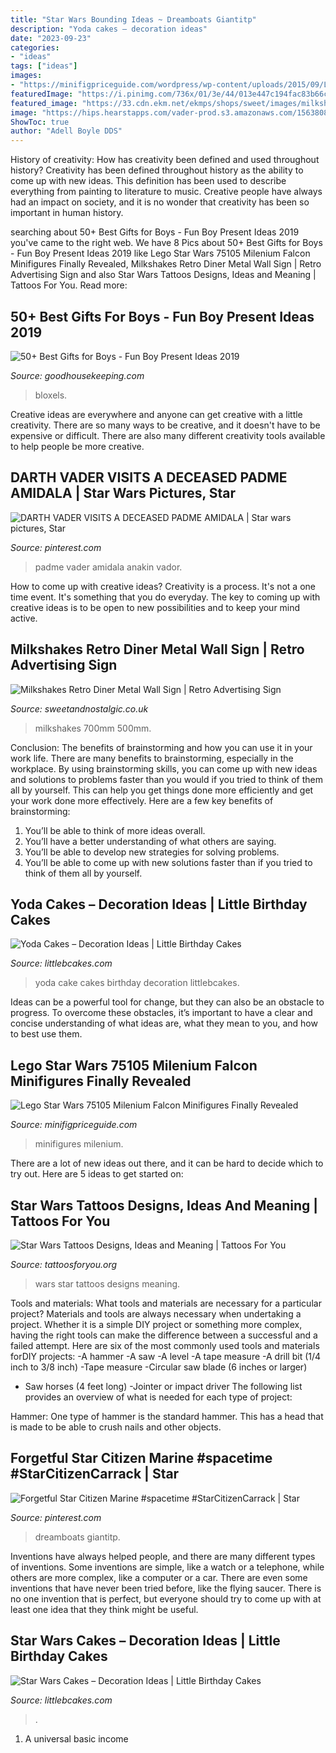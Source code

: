 ```yaml
---
title: "Star Wars Bounding Ideas ~ Dreamboats Giantitp"
description: "Yoda cakes – decoration ideas"
date: "2023-09-23"
categories:
- "ideas"
tags: ["ideas"]
images:
- "https://minifigpriceguide.com/wordpress/wp-content/uploads/2015/09/Lego-Star-Wars-75105-Milenium-Falcon.jpg"
featuredImage: "https://i.pinimg.com/736x/01/3e/44/013e447c194fac83b66c5c975b2c8edd.jpg"
featured_image: "https://33.cdn.ekm.net/ekmps/shops/sweet/images/milkshakes-retro-diner-metal-wall-sign-4-sizes--sign-size-jumbo-500mm-x-700mm-9354-p.jpg?v=522021-135341"
image: "https://hips.hearstapps.com/vader-prod.s3.amazonaws.com/1563808222-gifts-for-boys-bloxels-better-1563808183.jpg?crop=0.447xw:1.00xh;0.114xw,0&amp;resize=480:*"
ShowToc: true
author: "Adell Boyle DDS"
---
```



History of creativity: How has creativity been defined and used throughout history?
Creativity has been defined throughout history as the ability to come up with new ideas. This definition has been used to describe everything from painting to literature to music. Creative people have always had an impact on society, and it is no wonder that creativity has been so important in human history.

	

		
searching about 50+ Best Gifts for Boys - Fun Boy Present Ideas 2019 you've came to the right web. We have 8 Pics about 50+ Best Gifts for Boys - Fun Boy Present Ideas 2019 like Lego Star Wars 75105 Milenium Falcon Minifigures Finally Revealed, Milkshakes Retro Diner Metal Wall Sign | Retro Advertising Sign and also Star Wars Tattoos Designs, Ideas and Meaning | Tattoos For You. Read more:
		
    
## 50+ Best Gifts For Boys - Fun Boy Present Ideas 2019

<img loading=lazy src="https://hips.hearstapps.com/vader-prod.s3.amazonaws.com/1563808222-gifts-for-boys-bloxels-better-1563808183.jpg?crop=0.447xw:1.00xh;0.114xw,0&amp;resize=480:*" onerror="this.onerror=null;this.src='https://tse4.mm.bing.net/th?id=OIP.pUmR8lynNNVcI_j9SgngHQHaLD&amp;pid=15.1';" alt="50+ Best Gifts for Boys - Fun Boy Present Ideas 2019">

_Source: goodhousekeeping.com_

>bloxels. 

	

Creative ideas are everywhere and anyone can get creative with a little creativity. There are so many ways to be creative, and it doesn't have to be expensive or difficult. There are also many different creativity tools available to help people be more creative.

    
## DARTH VADER VISITS A DECEASED PADME AMIDALA | Star Wars Pictures, Star

<img loading=lazy src="https://i.pinimg.com/736x/18/80/41/18804186a87630a4d0390416bd14efe0.jpg" onerror="this.onerror=null;this.src='https://tse1.mm.bing.net/th?id=OIP.tx30CoYJTOcQo6Llg2UAiAAAAA&amp;pid=15.1';" alt="DARTH VADER VISITS A DECEASED PADME AMIDALA | Star wars pictures, Star">

_Source: pinterest.com_

>padme vader amidala anakin vador. 

	

How to come up with creative ideas?
Creativity is a process. It's not a one time event. It's something that you do everyday. The key to coming up with creative ideas is to be open to new possibilities and to keep your mind active.

    
## Milkshakes Retro Diner Metal Wall Sign | Retro Advertising Sign

<img loading=lazy src="https://33.cdn.ekm.net/ekmps/shops/sweet/images/milkshakes-retro-diner-metal-wall-sign-4-sizes--sign-size-jumbo-500mm-x-700mm-9354-p.jpg?v=522021-135341" onerror="this.onerror=null;this.src='https://tse4.mm.bing.net/th?id=OIP.T1WEjqm_mIzboZEOOM-LEQHaJ4&amp;pid=15.1';" alt="Milkshakes Retro Diner Metal Wall Sign | Retro Advertising Sign">

_Source: sweetandnostalgic.co.uk_

>milkshakes 700mm 500mm. 

	

Conclusion: The benefits of brainstorming and how you can use it in your work life.
There are many benefits to brainstorming, especially in the workplace. By using brainstorming skills, you can come up with new ideas and solutions to problems faster than you would if you tried to think of them all by yourself. This can help you get things done more efficiently and get your work done more effectively. Here are a few key benefits of brainstorming:
1. You’ll be able to think of more ideas overall.
2. You’ll have a better understanding of what others are saying.
3. You’ll be able to develop new strategies for solving problems.
4. You’ll be able to come up with new solutions faster than if you tried to think of them all by yourself.

    
## Yoda Cakes – Decoration Ideas | Little Birthday Cakes

<img loading=lazy src="http://www.littlebcakes.com/wp-content/uploads/2014/01/Yoda-Cake-Pictures.jpg" onerror="this.onerror=null;this.src='https://tse4.mm.bing.net/th?id=OIP.OTqsJgnAl_PUBytzwnlFmgHaFj&amp;pid=15.1';" alt="Yoda Cakes – Decoration Ideas | Little Birthday Cakes">

_Source: littlebcakes.com_

>yoda cake cakes birthday decoration littlebcakes. 

	

Ideas can be a powerful tool for change, but they can also be an obstacle to progress. To overcome these obstacles, it’s important to have a clear and concise understanding of what ideas are, what they mean to you, and how to best use them.

    
## Lego Star Wars 75105 Milenium Falcon Minifigures Finally Revealed

<img loading=lazy src="https://minifigpriceguide.com/wordpress/wp-content/uploads/2015/09/Lego-Star-Wars-75105-Milenium-Falcon.jpg" onerror="this.onerror=null;this.src='https://tse1.mm.bing.net/th?id=OIP.-Qs2YbdKaR46p0VHJopwCgHaF1&amp;pid=15.1';" alt="Lego Star Wars 75105 Milenium Falcon Minifigures Finally Revealed">

_Source: minifigpriceguide.com_

>minifigures milenium. 

	

There are a lot of new ideas out there, and it can be hard to decide which to try out. Here are 5 ideas to get started on: 

    
## Star Wars Tattoos Designs, Ideas And Meaning | Tattoos For You

<img loading=lazy src="https://www.tattoosforyou.org/wp-content/uploads/2016/05/Star-Wars-Tattoos-Designs.jpg" onerror="this.onerror=null;this.src='https://tse2.mm.bing.net/th?id=OIP.HOSLlh12U0Q2ETc1OrJSYwHaLG&amp;pid=15.1';" alt="Star Wars Tattoos Designs, Ideas and Meaning | Tattoos For You">

_Source: tattoosforyou.org_

>wars star tattoos designs meaning. 

	

Tools and materials: What tools and materials are necessary for a particular project?
Materials and tools are always necessary when undertaking a project. Whether it is a simple DIY project or something more complex, having the right tools can make the difference between a successful and a failed attempt. Here are six of the most commonly used tools and materials forDIY projects:
-A hammer
-A saw
-A level
-A tape measure
-A drill bit (1/4 inch to 3/8 inch) 
-Tape measure 
-Circular saw blade (6 inches or larger) 
- Saw horses (4 feet long)  -Jointer or impact driver 
The following list provides an overview of what is needed for each type of project: 

Hammer: One type of hammer is the standard hammer. This has a head that is made to be able to crush nails and other objects.

    
## Forgetful Star Citizen Marine #spacetime #StarCitizenCarrack | Star

<img loading=lazy src="https://i.pinimg.com/736x/01/3e/44/013e447c194fac83b66c5c975b2c8edd.jpg" onerror="this.onerror=null;this.src='https://tse1.mm.bing.net/th?id=OIP.-V3Q9LvlhUfscmP4HO189AHaLH&amp;pid=15.1';" alt="Forgetful Star Citizen Marine #spacetime #StarCitizenCarrack | Star">

_Source: pinterest.com_

>dreamboats giantitp. 

	

Inventions have always helped people, and there are many different types of inventions. Some inventions are simple, like a watch or a telephone, while others are more complex, like a computer or a car. There are even some inventions that have never been tried before, like the flying saucer. There is no one invention that is perfect, but everyone should try to come up with at least one idea that they think might be useful.

    
## Star Wars Cakes – Decoration Ideas | Little Birthday Cakes

<img loading=lazy src="https://www.littlebcakes.com/wp-content/uploads/2013/08/Star-Wars-Cake-Pictures.jpg" onerror="this.onerror=null;this.src='https://tse2.mm.bing.net/th?id=OIP.ubjh1AxNclsyTplAFCKShAHaJ4&amp;pid=15.1';" alt="Star Wars Cakes – Decoration Ideas | Little Birthday Cakes">

_Source: littlebcakes.com_

>. 

	

1. A universal basic income

